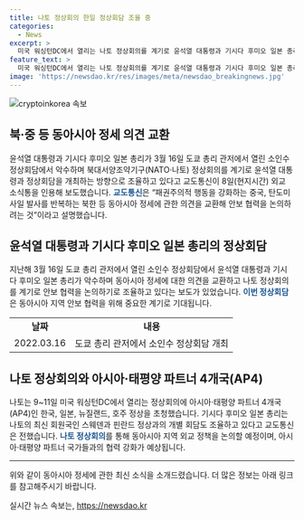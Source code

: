 ```yaml
---
title: 나토 정상회의 한일 정상회담 조율 중
categories:
  - News
excerpt: >
  미국 워싱턴DC에서 열리는 나토 정상회의를 계기로 윤석열 대통령과 기시다 후미오 일본 총리가 정상회담을 개최하기로 조율 중. 교도통신은 중국의 패권주의적 행동과 북한의 탄도미사일 발사 등 동아시아 정세에 대한 안보 협력을 논의할 예정이라고 보도함. 또한, 나토에서 아시아·태평양 4개국(AP4) 정상을 초청하여 세계 정세에 미치는 영향을 논의할 예정이며, 기시다 총리는 스웨덴·핀란드 정상과도 개별회담을 조율 중이라고 밝혔다.
feature_text: >
  미국 워싱턴DC에서 열리는 나토 정상회의를 계기로 윤석열 대통령과 기시다 후미오 일본 총리가 정상회담을 개최하기로 조율 중. 교도통신은 중국의 패권주의적 행동과 북한의 탄도미사일 발사 등 동아시아 정세에 대한 안보 협력을 논의할 예정이라고 보도함. 또한, 나토에서 아시아·태평양 4개국(AP4) 정상을 초청하여 세계 정세에 미치는 영향을 논의할 예정이며, 기시다 총리는 스웨덴·핀란드 정상과도 개별회담을 조율 중이라고 밝혔다.
image: 'https://newsdao.kr/res/images/meta/newsdao_breakingnews.jpg'
---
```


<p><img src="https://newsdao.kr/res/images/meta/newsdao_breakingnews.jpg" alt="cryptoinkorea 속보" /></p>

<h2 data-ke-size="size26">북·중 등 동아시아 정세 의견 교환</h2>

<p data-ke-size="size16">윤석열 대통령과 기시다 후미오 일본 총리가 3월 16일 도쿄 총리 관저에서 열린 소인수 정상회담에서 악수하며 북대서양조약기구(NATO·나토) 정상회의를 계기로 윤석열 대통령과 정상회담을 개최하는 방향으로 조율하고 있다고 교도통신이 8일(현지시간) 외교 소식통을 인용해 보도했습니다. <b><span style="color: #1a5490;">교도통신</span></b>은 “패권주의적 행동을 강화하는 중국, 탄도미사일 발사를 반복하는 북한 등 동아시아 정세에 관한 의견을 교환해 안보 협력을 논의하려는 것”이라고 설명했습니다.</p>

<h2 data-ke-size="size24">윤석열 대통령과 기시다 후미오 일본 총리의 정상회담</h2>

<p data-ke-size="size16">지난해 3월 16일 도쿄 총리 관저에서 열린 소인수 정상회담에서 윤석열 대통령과 기시다 후미오 일본 총리가 악수하며 동아시아 정세에 대한 의견을 교환하고 나토 정상회의를 계기로 안보 협력을 논의하기로 조율하고 있다는 보도가 있었습니다. <b><span style="color: #1a5490;">이번 정상회담</span></b>은 동아시아 지역 안보 협력을 위해 중요한 계기로 기대됩니다.</p>

<table>
    <tr>
        <td style="text-align: center; height: 17px;"><b>날짜</b></td>
        <td style="text-align: center; height: 17px;"><b>내용</b></td>
    </tr>
    <tr>
        <td style="text-align: center;">2022.03.16</td>
        <td style="text-align: center;">도쿄 총리 관저에서 소인수 정상회담 개최</td>
    </tr>
</table>

<h2 data-ke-size="size24">나토 정상회의와 아시아·태평양 파트너 4개국(AP4)</h2>

<p data-ke-size="size16">나토는 9~11일 미국 워싱턴DC에서 열리는 정상회의에 아시아·태평양 파트너 4개국(AP4)인 한국, 일본, 뉴질랜드, 호주 정상을 초청했습니다. 기시다 후미오 일본 총리는 나토의 최신 회원국인 스웨덴과 핀란드 정상과의 개별 회담도 조율하고 있다고 교도통신은 전했습니다. <b><span style="color: #1a5490;">나토 정상회의</span></b>를 통해 동아시아 지역 외교 정책을 논의할 예정이며, 아시아·태평양 파트너 국가들과의 협력 강화가 예상됩니다.</p>

<hr data-ke-size="size16">

<p data-ke-size="size16">위와 같이 동아시아 정세에 관한 최신 소식을 소개드렸습니다. 더 많은 정보는 아래 링크를 참고해주시기 바랍니다.</p>
실시간 뉴스 속보는, <a href="https://newsdao.kr" rel="dofollow">https://newsdao.kr</a>


